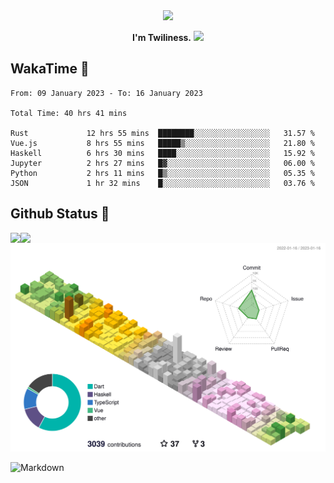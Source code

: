 <div align="center">
<img src="https://images.weserv.nl/?url=avatars.githubusercontent.com/u/10475770?v=4&h=360&w=360&fit=cover&mask=circle&maxage=7d"/>
</div>

<div align="center">

**I'm Twiliness.** <a href="https://github.com/DarkHighness"><img src="https://media.giphy.com/media/hvRJCLFzcasrR4ia7z/giphy.gif" width="5%"></a>

</div>

## WakaTime 🧐

<!--START_SECTION:waka-->

```text
From: 09 January 2023 - To: 16 January 2023

Total Time: 40 hrs 41 mins

Rust             12 hrs 55 mins  ████████░░░░░░░░░░░░░░░░░   31.57 %
Vue.js           8 hrs 55 mins   █████▒░░░░░░░░░░░░░░░░░░░   21.80 %
Haskell          6 hrs 30 mins   ████░░░░░░░░░░░░░░░░░░░░░   15.92 %
Jupyter          2 hrs 27 mins   █▓░░░░░░░░░░░░░░░░░░░░░░░   06.00 %
Python           2 hrs 11 mins   █▒░░░░░░░░░░░░░░░░░░░░░░░   05.35 %
JSON             1 hr 32 mins    █░░░░░░░░░░░░░░░░░░░░░░░░   03.76 %
```

<!--END_SECTION:waka-->

## Github Status 🥰

<div> 
	<a href="https://github.com/DarkHighness">
		<img align="left" src="https://github-readme-stats-woad-zeta-10.vercel.app/api?username=DarkHighness&show_icons=true&icon_color=805AD5&text_color=718096&bg_color=ffffff&hide_border=true&count_private=true" />
	</a>
	<a href="https://github.com/DarkHighness">
		<img align="left" src="https://github-readme-stats-woad-zeta-10.vercel.app/api/top-langs/?username=DarkHighness&show_icons=true&icon_color=805AD5&text_color=718096&bg_color=ffffff&hide_border=true&count_private=true">
	</a>
</div>

![3D-Profile](https://raw.githubusercontent.com/DarkHighness/DarkHighness/master/profile-3d-contrib/profile-south-season-animate.svg)



 ![Markdown](https://img.shields.io/badge/markdown%20💘-%23000000.svg?style=for-the-badge&logo=markdown&logoColor=white)
